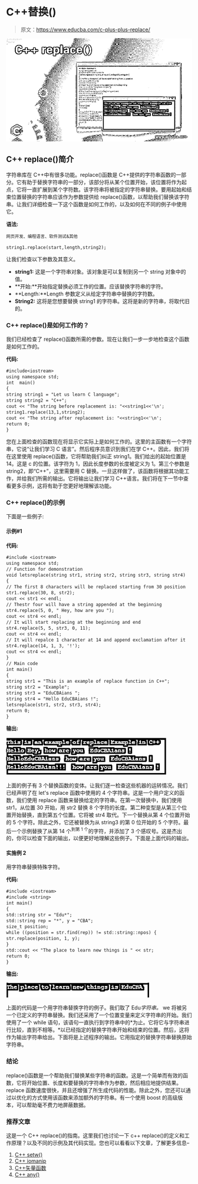 # C++替换()

> 原文：<https://www.educba.com/c-plus-plus-replace/>

![C++ replace()](img/3abc7ea083b8a2fda2cd8f8beb4063b5.png)



## C++ replace()简介

字符串库在 C++中有很多功能。replace()函数是 C++提供的字符串函数的一部分。它有助于替换字符串的一部分，该部分将从某个位置开始，该位置将作为起点，它将一直扩展到某个字符数。该字符串将被指定的字符串替换。要用起始和结束位置替换的字符串应该作为参数提供给 replace()函数，以帮助我们替换该字符串。让我们详细检查一下这个函数是如何工作的，以及如何在不同的例子中使用它。

**语法:**

<small>网页开发、编程语言、软件测试&其他</small>

```
string1.replace(start,length,string2);
```

让我们检查以下参数及其意义。

*   **string1:** 这是一个字符串对象。该对象是可以复制到另一个 string 对象中的值。
*   **开始:**开始指定替换必须工作的位置。应该替换字符串的字符。
*   **Length:**Length 参数定义从给定字符串中替换的字符数。
*   **String2:** 这将是您想要替换 string1 的字符串。这将是新的字符串，将取代旧的。

### C++ replace()是如何工作的？

我们已经检查了 replace()函数所需的参数。现在让我们一步一步地检查这个函数是如何工作的。

**代码:**

```
#include<iostream>
using namespace std;
int  main()
{
string string1 = "Let us learn C language";
string string2 = "C++";
cout << "The string before replacement is: "<<string1<<'\n';
string1.replace(13,1,string2);
cout << "The string after replacement is: "<<string1<<'\n';
return 0;
}
```

您在上面检查的函数现在将显示它实际上是如何工作的。这里的主函数有一个字符串，它说“让我们学习 C 语言”。然后程序员意识到我们在学 C++。因此，我们将在这里使用 replace()函数，它将帮助我们纠正 string1。我们给出的起始位置是 14。这是 c 的位置。该字符为 1，因此长度参数的长度被定义为 1。第三个参数是 string2，即“C++”，这里需要用 C 替换。一旦这样做了，该函数将根据其功能工作，并给我们所需的输出。它将输出让我们学习 C++语言。我们将在下一节中查看更多示例，这将有助于您更好地理解该功能。

### C++ replace()的示例

下面是一些例子:

#### 示例#1

**代码:**

```
#include <iostream>
using namespace std;
// Function for demonstration
void letsreplace(string str1, string str2, string str3, string str4)
{
// The first 8 characters will be replaced starting from 30 position
str1.replace(30, 8, str2);
cout << str1 << endl;
// Thestr four will have a string appended at the beginning
str4.replace(5, 0, " Hey, how are you ");
cout << str4 << endl;
// It will start replacing at the beginning and end
str4.replace(5, 5, str3, 0, 11);
cout << str4 << endl;
// It will repalce 1 character at 14 and append exclamation after it
str4.replace(14, 1, 3, '!');
cout << str4 << endl;
}
// Main code
int main()
{
string str1 = "This is an example of replace function in C++";
string str2 = "Example";
string str3 = "EduCBAians ";
string str4 = "Hello EduCBAians !";
letsreplace(str1, str2, str3, str4);
return 0;
}
```

**输出:**

![C++ replace()-1.1](img/2fde88efff62e0d62fd58506d0a91d3f.png)



上面的例子有 3 个替换函数的变体。让我们逐一检查这些机器的运转情况。我们已经声明了在 let's replace 函数中使用的 4 个字符串。这是一个用户定义的函数，我们使用 replace 函数来替换给定的字符串。在第一次替换中，我们使用 str1，从位置 30 开始，用 str2 替换 8 个字符的长度。第二种变型是从第三个位置开始替换，直到第五个位置。它将被 str4 取代。下一个替换从第 4 个位置开始的 5 个字符。除此之外，它还被替换为从 string3 的第 0 位开始的 5 个字符。最后一个示例替换了从第 14 个<sup>到第 1 个</sup>的字符，并添加了 3 个感叹号。这是杰出的，你可以检查下面的输出，以便更好地理解这些例子。下面是上面代码的输出。

#### 实施例 2

用字符串替换特殊字符。

**代码:**

```
#include <iostream>
#include <string>
int main()
{
std::string str = "Edu*";
std::string rep = "*", y = "CBA";
size_t position;
while ((position = str.find(rep)) != std::string::npos) {
str.replace(position, 1, y);
}
std::cout << "The place to learn new things is " << str;
return 0;
}
```

**输出:**

![C++ replace()-1.2](img/21225249df597edb4b99fefbb4311cd8.png)



上面的代码是一个用字符串替换字符的例子。我们取了 Edu*字符串。* we 将被另一个已定义的字符串替换。我们还采用了一个位置变量来定义字符串的开始。我们使用了一个 while 语句，该语句一直执行到字符串中的*为止。它将它与字符串进行比较，直到不相等。*以已经指定的替换字符串开始和结束的位置。然后，这将作为输出字符串给出。下面将是上述程序的输出。它用指定的替换字符串替换原始字符串。

### 结论

replace()函数是一个帮助我们替换某些字符串的函数。这是一个简单而有效的函数，它将开始位置、长度和要替换的字符串作为参数，然后相应地提供结果。replace 函数速度很快，并且还增强了所生成代码的性能。除此之外，您还可以通过以优化的方式使用该函数来添加额外的字符串。有一个使用 boost 的高级版本，可以帮助毫不费力地屏蔽数据。

### 推荐文章

这是一个 C++ replace()的指南。这里我们也讨论一下 c++ replace()的定义和工作原理？以及不同的示例及其代码实现。您也可以看看以下文章，了解更多信息–

1.  [C++ setw()](https://www.educba.com/c-plus-plus-setw/)
2.  [C++ iomanip](https://www.educba.com/c-plus-plus-iomanip/)
3.  [C++矢量函数](https://www.educba.com/c-plus-plus-vector-functions/)
4.  [C++ any()](https://www.educba.com/c-plus-plus-any/)





